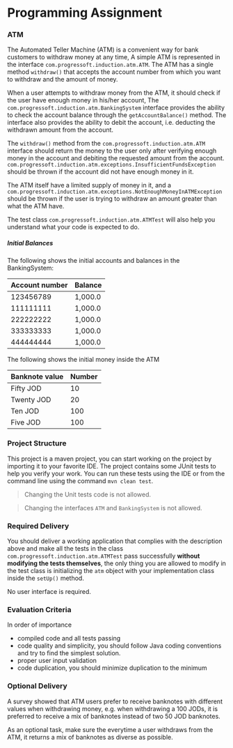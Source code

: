 # Programming Assignment

### ATM
The Automated Teller Machine (ATM) is a convenient way for bank customers to withdraw money at any time, A simple ATM is 
represented in the interface `com.progressoft.induction.atm.ATM`. The ATM has a single method `withdraw()` that accepts 
the account number from which you want to withdraw and the amount of money.

When a user attempts to withdraw money from the ATM, it should check if the user have enough money in his/her account, 
The `com.progressoft.induction.atm.BankingSystem` interface provides the ability to check the account balance through 
the `getAccountBalance()` method. The interface also provides the ability to debit the account, i.e. deducting the 
withdrawn amount from the account.

The `withdraw()` method from the `com.progressoft.induction.atm.ATM` interface should return the money to the user only 
after verifying enough money in the account and debiting the requested amount from the account. 
`com.progressoft.induction.atm.exceptions.InsufficientFundsException` should be thrown if the account did not have 
enough  money in it.
 
The ATM itself have a limited supply of money in it, and a 
`com.progressoft.induction.atm.exceptions.NotEnoughMoneyInATMException` should be thrown if the user is trying to 
withdraw an amount greater than what the ATM have.

The test class `com.progressoft.induction.atm.ATMTest` will also help you understand what your code is expected to do.

##### Initial Balances
The following shows the initial accounts and balances in the BankingSystem:

| Account number | Balance |
|----------------|---------|
| 123456789      | 1,000.0 |
| 111111111      | 1,000.0 |
| 222222222      | 1,000.0 |
| 333333333      | 1,000.0 |
| 444444444      | 1,000.0 | 


The following shows the initial money inside the ATM

| Banknote value | Number |
|----------------|--------|
| Fifty JOD      | 10     |
| Twenty JOD     | 20     |
| Ten JOD        | 100    |
| Five JOD       | 100    |


### Project Structure
This project is a maven project, you can start working on the project by importing it to your favorite IDE. The project 
contains some JUnit tests to help you verify your work. You can run these tests using the IDE or from the command line 
using the command `mvn clean test`.

 > Changing the Unit tests code is not allowed.

 > Changing the interfaces `ATM` and `BankingSystem` is not allowed.

### Required Delivery
You should deliver a working application that complies with the description above and make all the tests in the class 
`com.progressoft.induction.atm.ATMTest` pass successfully **without modifying the tests themselves**, the only 
thing you are allowed to modify in the test class is initializing the `atm` object with your implementation class inside 
the `setUp()` method. 

No user interface is required. 


### Evaluation Criteria
In order of importance 

* compiled code and all tests passing
* code quality and simplicity, you should follow Java coding conventions and try to find the simplest solution.
* proper user input validation
* code duplication, you should minimize duplication to the minimum


### Optional Delivery
A survey showed that ATM users prefer to receive banknotes with different values when withdrawing money, e.g. when 
withdrawing a 100 JODs, it is preferred to receive a mix of banknotes instead of two 50 JOD banknotes.

As an optional task, make sure the everytime a user withdraws from the ATM, it returns a mix of banknotes as diverse as 
possible.
